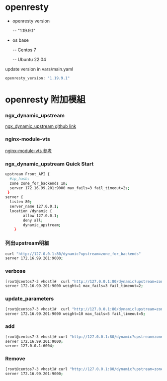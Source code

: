 # openresty

* openresty version
  
  -- "1.19.9.1"
* os base
  
  -- Centos 7

  -- Ubuntu 22.04

 update version in vars/main.yaml  

```bash
openresty_version: "1.19.9.1"
```




# openresty 附加模組

### ngx_dynamic_upstream
[ ngx_dynamic_upstream github link ](https://github.com/cubicdaiya/ngx_dynamic_upstream)
### nginx-module-vts
[nginx-module-vts 參考](https://github.com/vozlt/nginx-module-vts)






### ngx_dynamic_upstream Quick Start
```sh
upstream Front_API {
  #ip_hash;
  zone zone_for_backends 1m;
  server 172.16.99.201:9000 max_fails=3 fail_timeout=2s;
 }
server {
  listen 80;
  server_name 127.0.0.1; 
  location /dynamic {
        allow 127.0.0.1;
        deny all;
        dynamic_upstream;
    } 
```
### 列出upstream明細
```sh
curl "http://127.0.0.1:80/dynamic?upstream=zone_for_backends"
server 172.16.99.201:9000;
```
### verbose
```bash
[root@centos7-3 vhost]#  curl "http://127.0.0.1:80/dynamic?upstream=zone_for_backends&verbose="
server 172.16.99.201:9000 weight=1 max_fails=3 fail_timeout=2;
```
### update_parameters
```bash
[root@centos7-3 vhost]#  curl "http://127.0.0.1:80/dynamic?upstream=zone_for_backends&server=172.16.99.201:9000&weight=10&max_fails=5&fail_timeout=5"
server 172.16.99.201:9000 weight=10 max_fails=5 fail_timeout=5;
```

### add
```bash
[root@centos7-3 vhost]# curl "http://127.0.0.1:80/dynamic?upstream=zone_for_backends&add=&server=127.0.0.1:6004"
server 172.16.99.201:9000;
server 127.0.0.1:6004;
```
### Remove
```sh
[root@centos7-3 vhost]# curl "http://127.0.0.1:80/dynamic?upstream=zone_for_backends&remove=&server=127.0.0.1:6004"
server 172.16.99.201:9000;

```


